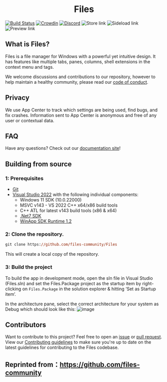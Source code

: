 <p align="center">
  <h1 align="center">Files</h1>
</p>

[![Build Status](https://dev.azure.com/filescommunity/Files/_apis/build/status/Build%20Pipeline?branchName=main)](https://dev.azure.com/filescommunity/Files/_build/latest?definitionId=4&branchName=main)
[![Crowdin](https://badges.crowdin.net/files-app/localized.svg)](https://crowdin.com/project/files-app)
[![Discord](https://discordapp.com/api/guilds/725513575971684472/widget.png)](https://discord.gg/files)
<a style="text-decoration:none" href="https://www.microsoft.com/store/apps/9NGHP3DX8HDX">
    <img src="https://img.shields.io/badge/Microsoft%20Store-Download-purple.svg?style=flat-round" alt="Store link" />
</a>
<a style="text-decoration:none" href="https://files.community/download/stable">
    <img src="https://img.shields.io/badge/Sideload-Download-purple.svg?style=flat-round" alt="Sideload link" />
</a>
<a style="text-decoration:none" href="https://files.community/download/preview">
    <img src="https://img.shields.io/badge/Preview-Download-blue.svg?style=flat-round" alt="Preview link" />
</a>

## What is Files?
Files is a file manager for Windows with a powerful yet intuitive design. It has features like multiple tabs, panes, columns, shell extensions in the context menu and tags.

We welcome discussions and contributions to our repository, however to help maintain a healthy community, please read our [code of conduct](https://github.com/files-community/Files/blob/main/CODE_OF_CONDUCT.md).

## Privacy
We use App Center to track which settings are being used, find bugs, and fix crashes. Information sent to App Center is anonymous and free of any user or contextual data.

## FAQ
Have any questions? Check out our [documentation site](https://files.community/docs)!

## Building from source

### 1: Prerequisites

- [Git](https://git-scm.com)
- [Visual Studio 2022](https://visualstudio.microsoft.com/vs/) with the following individual components:
    - Windows 11 SDK (10.0.22000)
    - MSVC v143 - VS 2022 C++ x64/x86 build tools
    - C++ ATL for latest v143 build tools (x86 & x64)
    - [.Net7 SDK](https://dotnet.microsoft.com/en-us/download/dotnet/7.0)
    - [WinApp SDK Runtime 1.2](https://learn.microsoft.com/en-us/windows/apps/windows-app-sdk/downloads#current-releases)

### 2: Clone the repository.

```ps
git clone https://github.com/files-community/Files
```

This will create a local copy of the repository.

### 3: Build the project

To build the app in development mode, open the sln file in Visual Studio (Files.sln) and set the Files.Package project as the startup item by right-clicking on `Files.Package` in the solution explorer & hitting ‘Set as Startup item’.

In the architecture pane, select the correct architecture for your system as Debug which should look like this:
![image](https://user-images.githubusercontent.com/39923744/148721296-2bd132d0-4a4d-4555-8f58-16b00b18ade3.png)

## Contributors

Want to contribute to this project? Feel free to open an [issue](https://github.com/files-community/Files/issues) or [pull request](https://github.com/files-community/Files/pulls). View our [Contributing guidelines](https://github.com/files-community/Files/blob/main/.github/CONTRIBUTING.md) to make sure you're up to date on the latest guidelines for contributing to the Files codebase.

## Reprinted from：https://github.com/files-community

